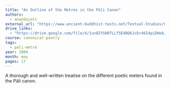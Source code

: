 ```yaml
---
title: "An Outline of the Metres in the Pāḷi Canon"
authors:
  - anandajoti
external_url: "https://www.ancient-buddhist-texts.net/Textual-Studies/Outline/Outline-of-the-Metres.pdf"
drive_links:
  - "https://drive.google.com/file/d/1un8IYSH0TLLf5E4BQ6JcDr46I4piDHeA/view?usp=sharing"
course: canonical-poetry
tags:
  - pali-metre
year: 2004
month: may
pages: 17
---
```


A thorough and well-written treatise on the different poetic meters found in the Pāli canon.
